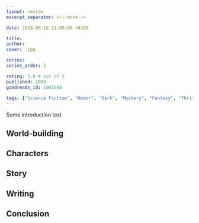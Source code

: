 ```yaml
---
layout: review
excerpt_separator: <!--more-->

date: 2018-06-18 11:05:00 +0100

title: 
author: 
cover: .jpg

series: 
series_order: 1

rating: 5.0 # out of 5
published: 2000
goodreads_id: 1961698

tags: ["Science Fiction", "Humor", "Dark", "Mystery", "Fantasy", "Thriller"]
---
```


Some introduction text

<!--more-->

## World-building

## Characters

## Story

## Writing

## Conclusion
